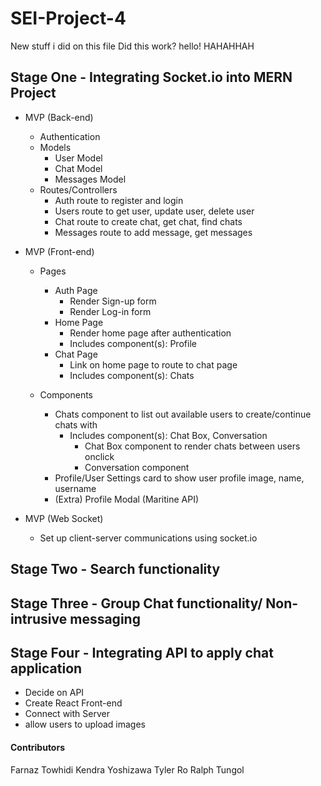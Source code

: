 # SEI-Project-4

New stuff i did on this file
Did this work?
hello!
HAHAHHAH

## Stage One - Integrating Socket.io into MERN Project

- MVP (Back-end)
  - Authentication
  - Models
    - User Model
    - Chat Model
    - Messages Model
  - Routes/Controllers
    - Auth route to register and login
    - Users route to get user, update user, delete user
    - Chat route to create chat, get chat, find chats
    - Messages route to add message, get messages
- MVP (Front-end)

  - Pages

    - Auth Page
      - Render Sign-up form
      - Render Log-in form
    - Home Page
      - Render home page after authentication
      - Includes component(s): Profile
    - Chat Page
      - Link on home page to route to chat page
      - Includes component(s): Chats

  - Components
    - Chats component to list out available users to create/continue chats with
      - Includes component(s): Chat Box, Conversation
        - Chat Box component to render chats between users onclick
        - Conversation component
    - Profile/User Settings card to show user profile image, name, username
    - (Extra) Profile Modal (Maritine API)

- MVP (Web Socket)
  - Set up client-server communications using socket.io

## Stage Two - Search functionality

## Stage Three - Group Chat functionality/ Non-intrusive messaging

## Stage Four - Integrating API to apply chat application

- Decide on API
- Create React Front-end
- Connect with Server
- allow users to upload images

#### Contributors

Farnaz Towhidi
Kendra Yoshizawa
Tyler Ro
Ralph Tungol
